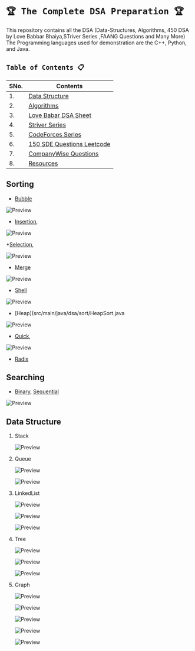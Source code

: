 # `🏆 The Complete DSA Preparation 🏆`

This repository contains all the DSA (Data-Structures, Algorithms, 450 DSA by Love Babbar Bhaiya,STriver Series ,FAANG Questions and Many More)
The Programming languages used for demonstration are the C++, Python, and Java.

## `Table of Contents 📋`
| **SNo.** | **Contents** |
| -------  | ------------ |
| 1.       | [Data Structure](https://github.com/mrpawan-gupta/DSA-inNout/tree/main/1%5D.%20Data%20Structures) |
| 2.       | [Algorithms](https://github.com/mrpawan-gupta/DSA-inNout/tree/main/2%5D.%20Algorithms) |
| 3.       | [Love Babar DSA Sheet](https://github.com/mrpawan-gupta/DSA-inNout/tree/main/3%5D.%20Love%20Babbar%20DSA%20Sheet) |
| 4.       | [Striver Series](https://github.com/mrpawan-gupta/DSA-inNout/tree/main/4%5D.%20Striver%20Series) |
| 5.       | [CodeForces Series](https://github.com/mrpawan-gupta/DSA-inNout/tree/main/5%5D.%20CodeForces%20Series) |
| 6.       | [150 SDE Questions Leetcode]() |
| 7.       | [CompanyWise Questions](https://github.com/mrpawan-gupta/DSA-inNout/tree/main/7%5D.%20CompanyWise%20Questions) |
| 8.       | [Resources]() |

## Sorting

* [Bubble](https://github.com/mrpawan-gupta/DSA-inNout/blob/main/2%5D.%20Algorithms/02%5D.%20Sorting%20Algorithms/C%2B%2B/001%5D.Bubble_SortArray.cpp)

![Preview](Resources/Images/Bubble-Sort.gif)

* [Insertion](https://github.com/mrpawan-gupta/DSA-inNout/blob/main/2%5D.%20Algorithms/02%5D.%20Sorting%20Algorithms/C%2B%2B/002%5D.Insertion_SortArray.cpp),

![Preview](Resources/Images/Insertion-Sort.gif)

*[Selection](https://github.com/mrpawan-gupta/DSA-inNout/blob/main/2%5D.%20Algorithms/02%5D.%20Sorting%20Algorithms/C%2B%2B/003%5D.Selection_SortArray.cpp),

![Preview](Resources/Images/Selection-Sort.gif)

* [Merge]()

![Preview](Resources/Images/Merge-Sort.gif)

* [Shell](src/main/java/dsa/sort/ShellSort.java)

![Preview](Resources/Images/shell-sort.gif) 

* [Heap](src/main/java/dsa/sort/HeapSort.java

![Preview](Resources/Images/Heap-Sort.gif)

* [Quick](src/main/java/dsa/sort/QuickSort.java),

![Preview](Resources/Images/Quick-Sort.gif)

* [Radix](src/main/java/dsa/sort/RadixSort.java)

	
	
	

## Searching

* [Binary](https://github.com/mrpawan-gupta/DSA-inNout/blob/main/2%5D.%20Algorithms/01%5D.Searching%20Algorithms/C%2B%2B/_02%5D_Binary_Search.cpp), 
[Sequential](https://github.com/mrpawan-gupta/DSA-inNout/blob/main/2%5D.%20Algorithms/01%5D.Searching%20Algorithms/C%2B%2B/_01%5D_Linear_Search.cpp)

![Preview](Resources/Images/binary-and-linear-search.gif)

## Data Structure

1. Stack

	![Preview](Resources/Images/singly_circular_linked_list.jpg)

2. Queue

	![Preview](Resources/Images/queue.jpg)

	![Preview](Resources/Images/priorityqueue.png)

3. LinkedList
	
	![Preview](Resources/Images/linked_list.jpg)
	
	![Preview](Resources/Images/doubly_linked_list.jpg)
		
	![Preview](Resources/Images/singly_circular_linked_list.jpg)
	

4. Tree

	![Preview](Resources/Images/binary_tree.jpg)

	![Preview](Resources/Images/avl.gif)

	![Preview](Resources/Images/huffman.png)
	

5. Graph

	![Preview](Resources/Images/graph_adjacent_matrix.png)

	![Preview](Resources/Images/dijkstra.gif)

	![Preview](Resources/Images/bellman_ford.gif)

	![Preview](Resources/Images/mini-max.gif)

	![Preview](Resources/Images/a-star.gif)
